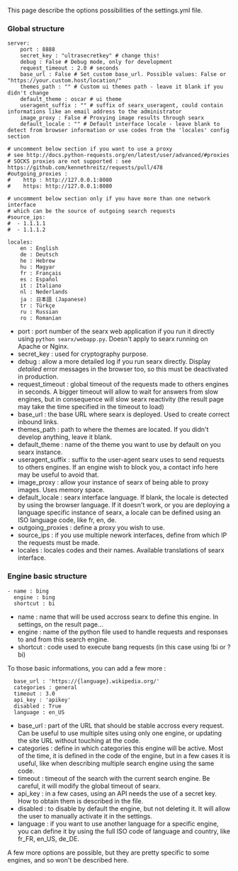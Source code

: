 This page describe the options possibilities of the settings.yml file.

### Global structure
```YML
server:
    port : 8888
    secret_key : "ultrasecretkey" # change this!
    debug : False # Debug mode, only for development
    request_timeout : 2.0 # seconds
    base_url : False # Set custom base_url. Possible values: False or "https://your.custom.host/location/"
    themes_path : "" # Custom ui themes path - leave it blank if you didn't change
    default_theme : oscar # ui theme
    useragent_suffix : "" # suffix of searx_useragent, could contain informations like an email address to the administrator
    image_proxy : False # Proxying image results through searx
    default_locale : "" # Default interface locale - leave blank to detect from browser information or use codes from the 'locales' config section

# uncomment below section if you want to use a proxy
# see http://docs.python-requests.org/en/latest/user/advanced/#proxies
# SOCKS proxies are not supported : see https://github.com/kennethreitz/requests/pull/478
#outgoing_proxies :
#    http : http://127.0.0.1:8080
#    https: http://127.0.0.1:8080

# uncomment below section only if you have more than one network interface
# which can be the source of outgoing search requests
#source_ips:
#  - 1.1.1.1
#  - 1.1.1.2

locales:
    en : English
    de : Deutsch
    he : Hebrew
    hu : Magyar
    fr : Français
    es : Español
    it : Italiano
    nl : Nederlands
    ja : 日本語 (Japanese)
    tr : Türkçe
    ru : Russian
    ro : Romanian
```

- port : port number of the searx web application if you run it directly using `python searx/webapp.py`. Doesn't apply to searx running on Apache or Nginx.
- secret_key : used for cryptography purpose.
- debug : allow a more detailed log if you run searx directly. Display *detailed* error messages in the browser too, so this must be deactivated in production.
- request_timeout : global timeout of the requests made to others engines in seconds. A bigger timeout will allow to wait for answers from slow engines, but in consequence will slow searx reactivity (the result page may take the time specified in the timeout to load)
- base_url : the base URL where searx is deployed. Used to create correct inbound links.
- themes_path : path to where the themes are located. If you didn't develop anything, leave it blank.
- default_theme : name of the theme you want to use by default on you searx instance.
- useragent_suffix : suffix to the user-agent searx uses to send requests to others engines. If an engine wish to block you, a contact info here may be useful to avoid that.
- image_proxy : allow your instance of searx of being able to proxy images. Uses memory space.
- default_locale : searx interface language. If blank, the locale is detected by using the browser language. If it doesn't work, or you are deploying a language specific instance of searx, a locale can be defined using an ISO language code, like fr, en, de.
- outgoing_proxies : define a proxy you wish to use.
- source_ips : if you use multiple nework interfaces, define from which IP the requests must be made.
- locales : locales codes and their names. Available translations of searx interface.

### Engine basic structure
```YML
- name : bing
  engine : bing
  shortcut : bi
```

- name : name that will be used accross searx to define this engine. In settings, on the result page...
- engine : name of the python file used to handle requests and responses to and from this search engine.
- shortcut : code used to execute bang requests (in this case using !bi or ?bi)

To those basic informations, you can add a few more :
```YML
  base_url : 'https://{language}.wikipedia.org/'
  categories : general
  timeout : 3.0
  api_key : 'apikey'
  disabled : True
  language : en_US
```

- base_url : part of the URL that should be stable accross every request. Can be useful to use multiple sites using only one engine, or updating the site URL without touching at the code.
- categories : define in which categories this engine will be active. Most of the time, it is defined in the code of the engine, but in a few cases it is useful, like when describing multiple search engine using the same code.
- timeout : timeout of the search with the current search engine. Be careful, it will modify the global timeout of searx.
- api_key : in a few cases, using an API needs the use of a secret key. How to obtain them is described in the file.
- disabled : to disable by default the engine, but not deleting it. It will allow the user to manually activate it in the settings.
- language : if you want to use another language for a specific engine, you can define it by using the full ISO code of language and country, like fr_FR, en_US, de_DE.

A few more options are possible, but they are pretty specific to some engines, and so won't be described here.